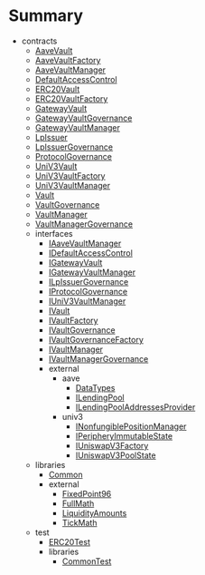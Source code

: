 # Summary
* contracts
  * [AaveVault](docs/AaveVault.md)
  * [AaveVaultFactory](docs/AaveVaultFactory.md)
  * [AaveVaultManager](docs/AaveVaultManager.md)
  * [DefaultAccessControl](docs/DefaultAccessControl.md)
  * [ERC20Vault](docs/ERC20Vault.md)
  * [ERC20VaultFactory](docs/ERC20VaultFactory.md)
  * [GatewayVault](docs/GatewayVault.md)
  * [GatewayVaultGovernance](docs/GatewayVaultGovernance.md)
  * [GatewayVaultManager](docs/GatewayVaultManager.md)
  * [LpIssuer](docs/LpIssuer.md)
  * [LpIssuerGovernance](docs/LpIssuerGovernance.md)
  * [ProtocolGovernance](docs/ProtocolGovernance.md)
  * [UniV3Vault](docs/UniV3Vault.md)
  * [UniV3VaultFactory](docs/UniV3VaultFactory.md)
  * [UniV3VaultManager](docs/UniV3VaultManager.md)
  * [Vault](docs/Vault.md)
  * [VaultGovernance](docs/VaultGovernance.md)
  * [VaultManager](docs/VaultManager.md)
  * [VaultManagerGovernance](docs/VaultManagerGovernance.md)
  * interfaces
    * [IAaveVaultManager](docs/interfaces/IAaveVaultManager.md)
    * [IDefaultAccessControl](docs/interfaces/IDefaultAccessControl.md)
    * [IGatewayVault](docs/interfaces/IGatewayVault.md)
    * [IGatewayVaultManager](docs/interfaces/IGatewayVaultManager.md)
    * [ILpIssuerGovernance](docs/interfaces/ILpIssuerGovernance.md)
    * [IProtocolGovernance](docs/interfaces/IProtocolGovernance.md)
    * [IUniV3VaultManager](docs/interfaces/IUniV3VaultManager.md)
    * [IVault](docs/interfaces/IVault.md)
    * [IVaultFactory](docs/interfaces/IVaultFactory.md)
    * [IVaultGovernance](docs/interfaces/IVaultGovernance.md)
    * [IVaultGovernanceFactory](docs/interfaces/IVaultGovernanceFactory.md)
    * [IVaultManager](docs/interfaces/IVaultManager.md)
    * [IVaultManagerGovernance](docs/interfaces/IVaultManagerGovernance.md)
    * external
      * aave
        * [DataTypes](docs/interfaces/external/aave/DataTypes.md)
        * [ILendingPool](docs/interfaces/external/aave/ILendingPool.md)
        * [ILendingPoolAddressesProvider](docs/interfaces/external/aave/ILendingPoolAddressesProvider.md)
      * univ3
        * [INonfungiblePositionManager](docs/interfaces/external/univ3/INonfungiblePositionManager.md)
        * [IPeripheryImmutableState](docs/interfaces/external/univ3/IPeripheryImmutableState.md)
        * [IUniswapV3Factory](docs/interfaces/external/univ3/IUniswapV3Factory.md)
        * [IUniswapV3PoolState](docs/interfaces/external/univ3/IUniswapV3PoolState.md)
  * libraries
    * [Common](docs/libraries/Common.md)
    * external
      * [FixedPoint96](docs/libraries/external/FixedPoint96.md)
      * [FullMath](docs/libraries/external/FullMath.md)
      * [LiquidityAmounts](docs/libraries/external/LiquidityAmounts.md)
      * [TickMath](docs/libraries/external/TickMath.md)
  * test
    * [ERC20Test](docs/test/ERC20Test.md)
    * libraries
      * [CommonTest](docs/test/libraries/CommonTest.md)
